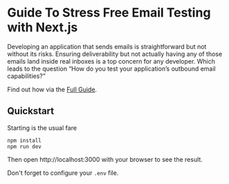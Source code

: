 # Guide To Stress Free Email Testing with Next.js

Developing an application that sends emails is straightforward but not without its risks. Ensuring deliverability but not actually having any of those emails land inside real inboxes is a top concern for any developer. Which leads to the question “How do you test your application’s outbound email capabilities?” 

Find out how via the [Full Guide](https://blog.mailsac.com/2022/07/28/guide-to-stress-free-email-testing-with-next-js).

## Quickstart

Starting is the usual fare
    
    npm install 
    npm run dev

Then open http://localhost:3000 with your browser to see the result.

Don't forget to configure your `.env` file.